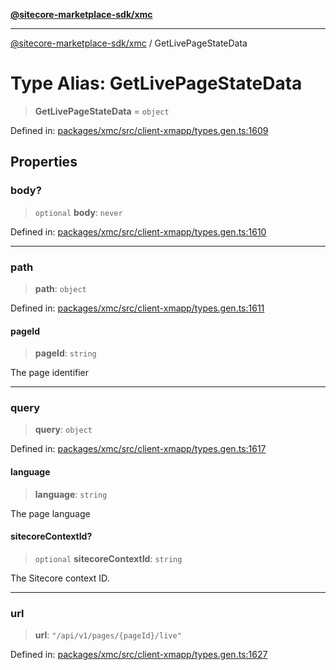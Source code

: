 [**@sitecore-marketplace-sdk/xmc**](../README.md)

***

[@sitecore-marketplace-sdk/xmc](../README.md) / GetLivePageStateData

# Type Alias: GetLivePageStateData

> **GetLivePageStateData** = `object`

Defined in: [packages/xmc/src/client-xmapp/types.gen.ts:1609](https://github.com/Sitecore/sitecore-marketplace-sdk/blob/e87783cce9f115393973a45e109d17b99bf1df7e/packages/xmc/src/client-xmapp/types.gen.ts#L1609)

## Properties

### body?

> `optional` **body**: `never`

Defined in: [packages/xmc/src/client-xmapp/types.gen.ts:1610](https://github.com/Sitecore/sitecore-marketplace-sdk/blob/e87783cce9f115393973a45e109d17b99bf1df7e/packages/xmc/src/client-xmapp/types.gen.ts#L1610)

***

### path

> **path**: `object`

Defined in: [packages/xmc/src/client-xmapp/types.gen.ts:1611](https://github.com/Sitecore/sitecore-marketplace-sdk/blob/e87783cce9f115393973a45e109d17b99bf1df7e/packages/xmc/src/client-xmapp/types.gen.ts#L1611)

#### pageId

> **pageId**: `string`

The page identifier

***

### query

> **query**: `object`

Defined in: [packages/xmc/src/client-xmapp/types.gen.ts:1617](https://github.com/Sitecore/sitecore-marketplace-sdk/blob/e87783cce9f115393973a45e109d17b99bf1df7e/packages/xmc/src/client-xmapp/types.gen.ts#L1617)

#### language

> **language**: `string`

The page language

#### sitecoreContextId?

> `optional` **sitecoreContextId**: `string`

The Sitecore context ID.

***

### url

> **url**: `"/api/v1/pages/{pageId}/live"`

Defined in: [packages/xmc/src/client-xmapp/types.gen.ts:1627](https://github.com/Sitecore/sitecore-marketplace-sdk/blob/e87783cce9f115393973a45e109d17b99bf1df7e/packages/xmc/src/client-xmapp/types.gen.ts#L1627)
